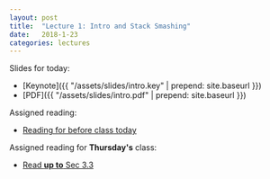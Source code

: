 ```yaml
---
layout: post
title:  "Lecture 1: Intro and Stack Smashing"
date:   2018-1-23
categories: lectures
---
```


Slides for today:

- [Keynote]({{ "/assets/slides/intro.key" | prepend: site.baseurl }})
- [PDF]({{ "/assets/slides/intro.pdf" | prepend: site.baseurl }})

Assigned reading:
- [Reading for before class today](https://people.eecs.berkeley.edu/~dawnsong/papers/Oakland13-SoK-CR.pdf)

Assigned reading for **Thursday's** class:
- [Read **up to** Sec 3.3](https://www.usenix.net/legacy/publications/library/proceedings/sec98/full_papers/cowan/cowan.pdf)

